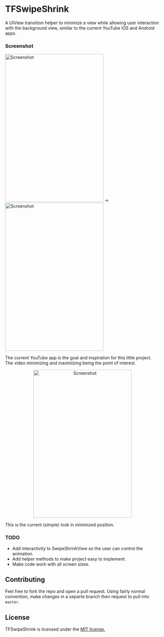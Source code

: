 TFSwipeShrink
=============

A UIView transition helper to minimize a view while allowing user interaction with the background view, similar to the current YouTube iOS and Android apps.

### Screenshot

<p align="left">
    <img src="https://github.com/tfrank64/TFSwipeShrink/raw/master/RepoImages/transition.PNG" alt="Screenshot" height="480" width="320"/> -> 
    
  <img src="https://github.com/tfrank64/TFSwipeShrink/raw/master/RepoImages/minimized.PNG" alt="Screenshot" height="480" width="320"/>
</p>

The current YouTube app is the goal and inspiration for this little project. The video minimizing and maximizing being the point of interest.

<p align ="center">
<img src="https://github.com/tfrank64/TFSwipeShrink/raw/master/RepoImages/repo-minimized.png" alt="Screenshot" height="480" width="320"/>
</p>

This is the current (simple) look in minimized position.

### TODO

* Add interactivity to SwipeShrinkView so the user can control the animation.
* Add helper methods to make project easy to implement.
* Make code work with all screen sizes.

## Contributing

Feel free to fork the repo and open a pull request. Using fairly normal convention, make changes in a separte branch then request to pull into `master`.

## License
TFSwipeShrink is licensed under the [MIT license.](https://github.com/tfrank64/TFSwipeShrink/blob/master/LICENSE.md)
